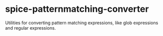 spice-patternmatching-converter
===============================

Utilities for converting pattern matching expressions, like glob expressions and regular expressions.
